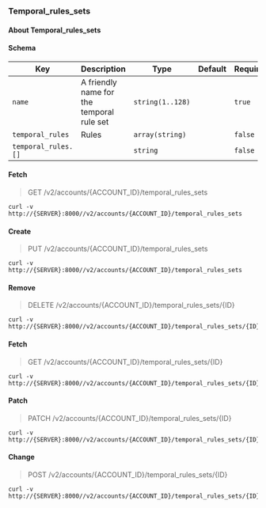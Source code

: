 ### Temporal_rules_sets

#### About Temporal_rules_sets

#### Schema

Key | Description | Type | Default | Required
--- | ----------- | ---- | ------- | --------
`name` | A friendly name for the temporal rule set | `string(1..128)` |   | `true`
`temporal_rules` | Rules | `array(string)` |   | `false`
`temporal_rules.[]` |   | `string` |   | `false`


#### Fetch

> GET /v2/accounts/{ACCOUNT_ID}/temporal_rules_sets

```curl
curl -v http://{SERVER}:8000//v2/accounts/{ACCOUNT_ID}/temporal_rules_sets
```

#### Create

> PUT /v2/accounts/{ACCOUNT_ID}/temporal_rules_sets

```curl
curl -v http://{SERVER}:8000//v2/accounts/{ACCOUNT_ID}/temporal_rules_sets
```

#### Remove

> DELETE /v2/accounts/{ACCOUNT_ID}/temporal_rules_sets/{ID}

```curl
curl -v http://{SERVER}:8000//v2/accounts/{ACCOUNT_ID}/temporal_rules_sets/{ID}
```

#### Fetch

> GET /v2/accounts/{ACCOUNT_ID}/temporal_rules_sets/{ID}

```curl
curl -v http://{SERVER}:8000//v2/accounts/{ACCOUNT_ID}/temporal_rules_sets/{ID}
```

#### Patch

> PATCH /v2/accounts/{ACCOUNT_ID}/temporal_rules_sets/{ID}

```curl
curl -v http://{SERVER}:8000//v2/accounts/{ACCOUNT_ID}/temporal_rules_sets/{ID}
```

#### Change

> POST /v2/accounts/{ACCOUNT_ID}/temporal_rules_sets/{ID}

```curl
curl -v http://{SERVER}:8000//v2/accounts/{ACCOUNT_ID}/temporal_rules_sets/{ID}
```

